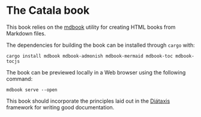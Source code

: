 # The Catala book

This book relies on the [mdbook](https://github.com/rust-lang/mdBook) utility
for creating HTML books from Markdown files.

The dependencies for building the book can be installed through `cargo` with:

    cargo install mdbook mdbook-admonish mdbook-mermaid mdbook-toc mdbook-tocjs

The book can be previewed locally
in a Web browser using the following command:

    mdbook serve --open

This book should incorporate the principles laid out in the
[Diátaxis](https://diataxis.fr/) framework for writing good documentation.
